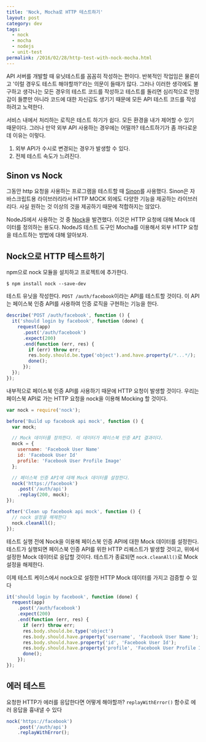 ```yaml
---
title: 'Nock, Mocha로 HTTP 테스트하기'
layout: post
category: dev
tags:
  - nock
  - mocha
  - nodejs
  - unit-test
permalink: /2016/02/28/http-test-with-nock-mocha.html
---
```


API 서버를 개발할 때 유닛테스트를 꼼꼼히 작성하는 편이다. 반복적인 작업임은 물론이고 '이럴 경우도
테스트 해야할까?'라는 의문이 들때가 많다. 그러나 이러한 생각에도 불구하고 생각나는 모든 경우의
테스트 코드를 작성하고 테스트를 돌리면 심리적으로 안정감이 들뿐만 아니라 코드에 대한 자신감도 생기기 때문에
모든 API 테스트 코드를 작성하려고 노력한다.

서비스 내에서 처리하는 로직은 테스트 하기가 쉽다. 모든 환경을 내가 제어할 수 있기 때문이다.
그러나 만약 외부 API 사용하는 경우에는 어떨까? 테스트하기가 좀 까다로운데 이유는 이렇다.

1. 외부 API가 수시로 변경되는 경우가 발생할 수 있다.
2. 전체 테스트 속도가 느려진다.


## Sinon vs Nock

그동안 http 요청을 사용하는 프로그램을 테스트할 때 [Sinon](http://sinonjs.org)를 사용했다.
Sinon은 자바스크립트용 라이브러리라서 HTTP MOCK 외에도 다양한 기능을 제공하는 라이브러리다.
사실 원하는 것 이상의 것을 제공하기 때문에 적합하지는 않았다.

NodeJS에서 사용하는 것 중 [Nock](https://github.com/pgte/nock)을 발견했다.
이것은 HTTP 요청에 대해 Mock 데이터를 정의하는 용도다.
NodeJS 테스트 도구인 Mocha를 이용해서 외부 HTTP 요청을 테스트하는 방법에 대해 알아보자.


## Nock으로 HTTP 테스트하기  

npm으로 nock 모듈을 설치하고 프로젝트에 추가한다.

```
$ npm install nock --save-dev
```

테스트 유닛을 작성한다. `POST /auth/facebook`이라는 API를 테스트할 것이다.
이 API는 페이스북 인증 API를 사용하여 인증 로직을 구현하는 기능을 한다.

```javascript
describe('POST /auth/facebook', function () {
  it('should login by facebook', function (done) {
    request(app)
      .post('/auth/facebook')
      .expect(200)
      .end(function (err, res) {
        if (err) throw err;
        res.body.should.be.type('object').and.have.property(/*...*/);
        done();
      });
  });
});
```

내부적으로 페이스북 인증 API를 사용하기 때문에 HTTP 요청이 발생할 것이다.
우리는 페이스북 API로 가는 HTTP 요청을 nock을 이용해 Mocking 할 것이다.  

```javascript
var nock = require('nock');

before('Build up facebook api mock', function () {
  var mock;

  // Mock 데이터를 정의한다. 이 데이터가 페이스북 인증 API 결과이다.
  mock = {
    username: 'Facebook User Name'
    id: 'Facebook User Id'
    profile: 'Facebook User Profile Image'
  };

  // 페이스북 인증 API에 대해 Mock 데이터를 설정한다.
  nock('https://facebook')
    .post('/auth/api')
    .replay(200, mock);
});

after('Clean up facebook api mock', function () {
  // nock 설정을 해제한다
  nock.cleanAll();
});
```

테스트 실행 전에 Nock을 이용해 페이스북 인증 API에 대한 Mock 데이터를 설정한다.
테스트가 실행되면 페이스북 인증 API를 위한 HTTP 리퀘스트가 발생할 것이고, 위에서 설정한
Mock 데이터로 응답할 것이다. 테스트가 종료되면 `nock.cleanAll()`로 Mock 설정을
해제한다.

이제 테스트 케이스에서 nock으로 설정한 HTTP Mock 데이터를 가지고 검증할 수 있다


```javascript
it('should login by facebook', function (done) {
  request(app)
    .post('/auth/facebook')
    .expect(200)
    .end(function (err, res) {
      if (err) throw err;
      res.body.should.be.type('object')
      res.body.should.have.property('username', 'Facebook User Name');
      res.body.should.have.property('id', 'Facebook User Id');
      res.body.should.have.property('profile', 'Facebook User Profile Image');
      done();
    });
});
```


## 에러 테스트

요청한 HTTP가 에러를 응답한다면 어떻게 해야할까?
`replayWithError()` 함수로 에러 응답을 흉내낼 수 있다    

```javascript
nock('https://facebook')
    .post('/auth/api')
    .replayWithError();
```
